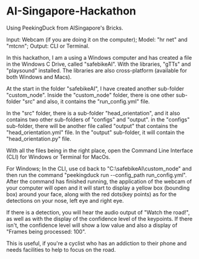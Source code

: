 # AI-Singapore-Hackathon

Using PeekingDuck from AISingapore's Bricks.

Input: Webcam (if you are doing it on the computer); Model: "hr net" and "mtcnn"; Output: CLI or Terminal.

In this hackathon, I am a using a Windows computer and has created a file in the Windows C Drive, called "safebikeAI".
With the libraries, "gTTs" and "playsound" installed. The libraries are also cross-platform (available for both Windows and Macs).

At the start in the folder "safebikeAI", I have created another sub-folder "custom_node".
Inside the "custom_node" folder, there is one other sub-folder "src" and also, it contains the "run_config.yml" file.

In the "src" folder, there is a sub-folder "head_orientation", and it also contains two other sub-folders of "configs" and "output".
in the "configs" sub-folder, there will be another file called "output" that contains the "head_orientation.yml" file.
In the "output" sub-folder, it will contain the "head_orientation.py" file.

With all the files being in the right place, open the Command Line Interface (CLI) for Windows or Terminal for MacOs.

For Windows; In the CLI, use cd back to "C:\safebikeAI\custom_node" and then run the command "peekingduck run --config_path run_config.yml".
After the command has finished running, the application of the webcam of your computer will open and it will start to display a yellow box (bounding box) around your face, along with the red dots(key points) as for the detections on your nose, left eye and right eye.

If there is a detection, you will hear the audio output of "Watch the road!", as well as with the display of the confidence level of the keypoints. If there isn't, the confidence level will show a low value and also a display of "Frames being processed: 100".

This is useful, if you're a cyclist who has an addiction to their phone and needs facilities to help to focus on the road.
